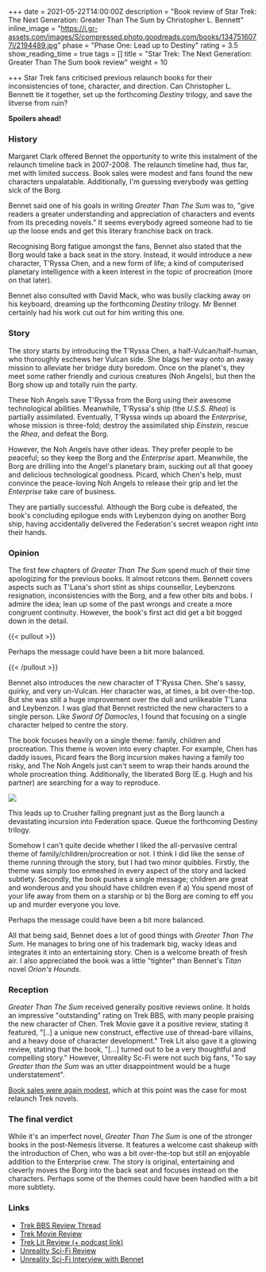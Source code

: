 +++
date = 2021-05-22T14:00:00Z
description = "Book review of Star Trek: The Next Generation: Greater Than The Sum by Christopher L. Bennett"
inline_image = "https://i.gr-assets.com/images/S/compressed.photo.goodreads.com/books/1347516077l/2194489.jpg"
phase = "Phase One: Lead up to Destiny"
rating = 3.5
show_reading_time = true
tags = []
title = "Star Trek: The Next Generation: Greater Than The Sum book review"
weight = 10

+++
Star Trek fans criticised previous relaunch books for their inconsistencies of tone, character, and direction. Can Christopher L. Bennett tie it together, set up the forthcoming _Destiny_ trilogy, and save the litverse from ruin?

**Spoilers ahead!**

<!--more-->

### History

Margaret Clark offered Bennet the opportunity to write this instalment of the relaunch timeline back in 2007-2008. The relaunch timeline had, thus far, met with limited success. Book sales were modest and fans found the new characters unpalatable. Additionally, I'm guessing everybody was getting sick of the Borg.

Bennet said one of his goals in writing _Greater Than The Sum_ was to, "give readers a greater understanding and appreciation of characters and events from its preceding novels." It seems everybody agreed someone had to tie up the loose ends and get this literary franchise back on track.

Recognising Borg fatigue amongst the fans, Bennet also stated that the Borg would take a back seat in the story. Instead, it would introduce a new character, T’Ryssa Chen, and a new form of life; a kind of computerised planetary intelligence with a keen interest in the topic of procreation (more on that later).

Bennet also consulted with David Mack, who was busily clacking away on his keyboard, dreaming up the forthcoming _Destiny_ trilogy. Mr Bennet certainly had his work cut out for him writing this one.

### Story

The story starts by introducing the T’Ryssa Chen, a half-Vulcan/half-human, who thoroughly eschews her Vulcan side. She blags her way onto an away mission to alleviate her bridge duty boredom. Once on the planet's, they meet some rather friendly and curious creatures (Noh Angels), but then the Borg show up and totally ruin the party.

These Noh Angels save T'Ryssa from the Borg using their awesome technological abilities. Meanwhile, T'Ryssa's ship (the _U.S.S. Rhea_) is partially assimilated. Eventually, T'Ryssa winds up aboard the _Enterprise_, whose mission is three-fold; destroy the assimilated ship _Einstein_, rescue the _Rhea_, and defeat the Borg.

However, the Noh Angels have other ideas. They prefer people to be peaceful; so they keep the Borg and the _Enterprise_ apart. Meanwhile, the Borg are drilling into the Angel's planetary brain, sucking out all that gooey and delicious technological goodness. Picard, which Chen's help, must convince the peace-loving Noh Angels to release their grip and let the _Enterprise_ take care of business.

They are partially successful. Although the Borg cube is defeated, the book's concluding epilogue ends with Leybenzon dying on another Borg ship, having accidentally delivered the Federation's secret weapon right into their hands.

### Opinion

The first few chapters of _Greater Than The Sum_ spend much of their time apologizing for the previous books. It almost retcons them. Bennett covers aspects such as T'Lana's short stint as ships counsellor, Leybenzons resignation, inconsistencies with the Borg, and a few other bits and bobs. I admire the idea; lean up some of the past wrongs and create a more congruent continuity. However, the book's first act did get a bit bogged down in the detail.

{{< pullout >}}

Perhaps the message could have been a bit more balanced.

{{< /pullout >}}

Bennet also introduces the new character of T'Ryssa Chen. She's sassy, quirky, and very un-Vulcan. Her character was, at times, a bit over-the-top. But she was still a huge improvement over the dull and unlikeable T'Lana and Leybenzon. I was glad that Bennet restricted the new characters to a single person. Like _Sword Of Damocles_, I found that focusing on a single character helped to centre the story.

The book focuses heavily on a single theme: family, children and procreation. This theme is woven into every chapter. For example, Chen has daddy issues, Picard fears the Borg incursion makes having a family too risky, and The Noh Angels just can't seem to wrap their hands around the whole procreation thing. Additionally, the liberated Borg (E.g. Hugh and his partner) are searching for a way to reproduce.

![](https://i.redd.it/15qj9532npm61.gif)

This leads up to Crusher falling pregnant just as the Borg launch a devastating incursion into Federation space. Queue the forthcoming Destiny trilogy.

Somehow I can't quite decide whether I liked the all-pervasive central theme of family/children/procreation or not. I think I did like the sense of theme running through the story, but I had two minor quibbles. Firstly, the theme was simply too enmeshed in every aspect of the story and lacked subtlety. Secondly, the book pushes a single message; children are great and wonderous and you should have children even if a) You spend most of your life away from them on a starship or b) the Borg are coming to eff you up and murder everyone you love.

Perhaps the message could have been a bit more balanced.

All that being said, Bennet does a lot of good things with _Greater Than The Sum_. He manages to bring one of his trademark big, wacky ideas and integrates it into an entertaining story. Chen is a welcome breath of fresh air. I also appreciated the book was a little "tighter" than Bennet's _Titan_ novel _Orion's Hounds_.

### Reception

_Greater Than The Sum_ received generally positive reviews online. It holds an impressive "outstanding" rating on Trek BBS, with many people praising the new character of Chen. Trek Movie gave it a positive review, stating it featured, "\[..\] a unique new construct, effective use of thread-bare villains, and a heavy dose of character development." Trek Lit also gave it a glowing review, stating that the book, "\[...\] turned out to be a very thoughtful and compelling story." However, Unreality Sc-Fi were not such big fans, "To say _Greater than the Sum_ was an utter disappointment would be a huge understatement".

[Book sales were again modest](https://startrekbook.club/about/sales-data/), which at this point was the case for most relaunch Trek novels.

### The final verdict

While it's an imperfect novel, _Greater Than The Sum_ is one of the stronger books in the post-Nemesis litverse. It features a welcome cast shakeup with the introduction of Chen, who was a bit over-the-top but still an enjoyable addition to the Enterprise crew. The story is original, entertaining and cleverly moves the Borg into the back seat and focuses instead on the characters. Perhaps some of the themes could have been handled with a bit more subtlety.

### Links

* [Trek BBS Review Thread](https://www.trekbbs.com/threads/tng-greater-than-the-sum-review-thread.60637/)
* [Trek Movie Review](https://trekmovie.com/)
* [Trek Lit Review (+ podcast link)](http://www.treklit.com/2019/10/greater-than-sum.html)
* [Unreality Sci-Fi Review](http://unreality-sf.net/2008/08/08/star-trek-greater-than-the-sum-review/)
* [Unreality Sci-Fi Interview with Bennet](http://unreality-sf.net/2008/03/09/christopher-l-bennett-interview/)